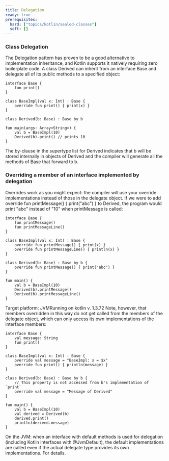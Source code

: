 ```yaml
---
title: Delegation 
ready: true
prerequisites:
  hard: ["topics/kotlin/sealed-classes"]
  soft: []
---
```

### Class Delegation
The Delegation pattern has proven to be a good alternative to implementation inheritance, and Kotlin supports it natively requiring zero boilerplate code. A class Derived can inherit from an interface Base and delegate all of its public methods to a specified object:
````
interface Base {
    fun print()
}

class BaseImpl(val x: Int) : Base {
    override fun print() { print(x) }
}

class Derived(b: Base) : Base by b

fun main(args: Array<String>) {
    val b = BaseImpl(10)
    Derived(b).print() // prints 10
}
````

The by-clause in the supertype list for Derived indicates that b will be stored internally in objects of Derived and the compiler will generate all the methods of Base that forward to b.

### Overriding a member of an interface implemented by delegation
Overrides work as you might expect: the compiler will use your override implementations instead of those in the delegate object. If we were to add override fun printMessage() { print("abc") } to Derived, the program would print "abc" instead of "10" when printMessage is called:
```
interface Base {
    fun printMessage()
    fun printMessageLine()
}
​
class BaseImpl(val x: Int) : Base {
    override fun printMessage() { print(x) }
    override fun printMessageLine() { println(x) }
}
​
class Derived(b: Base) : Base by b {
    override fun printMessage() { print("abc") }
}
​
fun main() {
    val b = BaseImpl(10)
    Derived(b).printMessage()
    Derived(b).printMessageLine()
}
```
Target platform: JVMRunning on kotlin v. 1.3.72
Note, however, that members overridden in this way do not get called from the members of the delegate object, which can only access its own implementations of the interface members:
```
interface Base {
    val message: String
    fun print()
}
​
class BaseImpl(val x: Int) : Base {
    override val message = "BaseImpl: x = $x"
    override fun print() { println(message) }
}
​
class Derived(b: Base) : Base by b {
    // This property is not accessed from b's implementation of `print`
    override val message = "Message of Derived"
}
​
fun main() {
    val b = BaseImpl(10)
    val derived = Derived(b)
    derived.print()
    println(derived.message)
}
```
On the JVM: when an interface with default methods is used for delegation (including Kotlin interfaces with @JvmDefault), the default implementations are called even if the actual delegate type provides its own implementations. For details.
